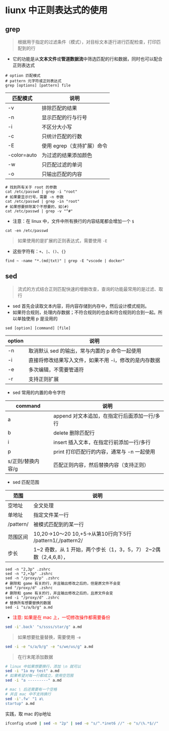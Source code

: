 # liunx 中正则表达式的使用

## grep

> 根据用于指定的过滤条件（模式），对目标文本逐行进行匹配检查，打印匹配到的行

* 它的功能是从**文本文件**或**管道数据流**中筛选匹配的行和数据，同时也可以配合正则表达式

```shell
# option 匹配模式
# pattern 元字符或正则表达式
grep [options] [pattern] file
```

| 匹配模式   | 说明                        |
| ----- | --------------------------- |
| -v    | 排除匹配的结果 |
| -n    | 显示匹配的行与行号  |
| -i    | 不区分大小写      |
| -c    | 只统计匹配的行数     |
| -E    | 使用 egrep（支持扩展）命令       |
| -color=auto     | 为过滤的结果添加颜色       |
| -w    | 只匹配过滤的单词 |
| -o    | 只输出匹配的内容  |

```shell
# 找到所有关于 root 的参数
cat /etc/passwd | grep -i "root"
# 如果要显示行号，需要 -n 参数
cat /etc/passwd | grep -in "root"
# 如果想要排除某个不想要的，如(#)
cat /etc/passwd | grep -v "^#"
```

* 注意：在 linux 中，文件中所有换行的内容结尾都会增加一个 `$`

```shell
cat -en /etc/passwd
```

> 如果使用的是扩展的正则表达式，需要使用 `-E`

* 这些字符有：`+`、`|`、`()`、`{}`

```shell
find ~ -name "*.(md|txt)" | grep -E "vscode | docker"
```

## sed

> 流式的方式结合正则匹配快速的增删改查，查询的功能最常用的是过滤、取行

* sed 首先会读取文本内容，将内容存储到内存中，然后设计模式规则。
* 如果符合规则，处理内存数据；不符合规则的也会和符合规则的合到一起。所以单独使用 p 是没用的

```shell
sed [option] [command] [file]
```

| option   | 说明                                   |
|------ | ---------------------------------------- |
| -n     | 取消默认 sed 的输出，常与内置的 p 命令一起使用 |
| -i     | 直接将修改结果写入文件，如果不用 -i，修改的是内存数据 |
| -e     | 多次编辑，不需要管道符     |
| -r     | 支持正则扩展     |

* sed 常用的内置的命令字符

| command        | 说明                                  |
|----------------|---------------------------------------|
|   a            | append 对文本追加，在指定行后面添加一行/多行|
|   b            | delete 删除匹配行                      |
|   i            | insert 插入文本，在指定行前添加一行/多行   |
|   p            | print 打印匹配行的内容，通常与 -n 一起使用 |
|s/正则/替换内容/g | 匹配正则内容，然后替换内容（支持正则）      |

* sed 匹配范围

| 范围            | 说明                                  |
|----------------|---------------------------------------|
| 空地址          | 全文处理                               |
| 单地址          | 指定文件某一行                          |
| /pattern/      | 被模式匹配到的某一行                     |
| 范围区间        | 10,20->10～20 10,+5->从第10行向下5行 /pattern1/,/pattern2/|
| 步长           | 1~2 奇数，从 1 开始，两个步长（1，3，5，7） 2~2偶数（2,4,6,8），    |

```shell
sed -n "2,3p" .zshrc 
sed -n "2,+3p" .zshrc
sed -n "/proxy/p" .zshrc
# 删除和 game 有关的行，并且输出修改之后的，但是原文件不会变
sed "/proxy/d" .zshrc
# 删除和 game 有关的行，并且输出修改之后的，且原文件会变
sed -i "/proxy/d" .zshrc
# 替换所有想要替换的数据
sed -i "s/a/b/g" a.md
```

* <span style="color:red">注意: 如果是在 mac 上，一切修改操作都需要备份</span>

```bash
sed -i'.back' "s/ssss/star/g" a.md
```

> 如果想要批量替换，需要使用 `-e`

```bash
sed -i -e "s/a/b/g" -e "s/we/us/g" a.md
```

> 在行末尾添加数据

```bash
# linux 中如果想要换行，添加 \n 就可以
sed -i "1a my test" a.md
# 如果希望对每一行都成立，使用空范围
sed -i "a ---------" a.md
```

```bash
# mac \ 后还需要有一个空格
# 并且 mac 中不支持换行
sed -i'.fw' "1 a\ 
startup" a.md
```

实践，取 mac 的ip地址

```bash
ifconfig utun0 | sed -n "2p" | sed -e "s/^.*inet6 //" -e "s/\%.*$//"
```
